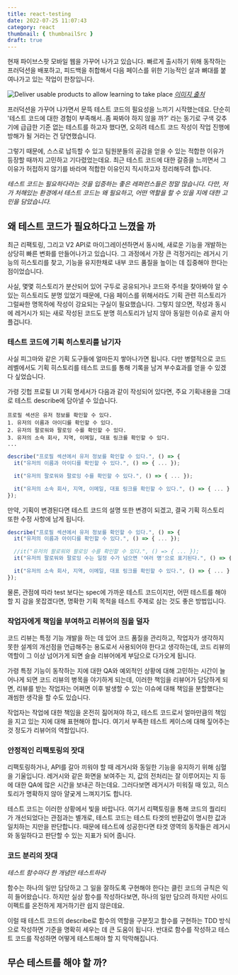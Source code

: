 ```yaml
---
title: react-testing
date: 2022-07-25 11:07:43
category: react
thumbnail: { thumbnailSrc }
draft: true
---
```


현재 파이브스팟 모바일 웹을 가꾸어 나가고 있습니다. 빠르게 출시하기 위해
동작하는 프러덕션을 배포하고, 피드백을 취합해서 다음 페이스를 위한 기능적인 살과
뼈대를 붙여나가고 있는 작업이 한창입니다.

![Deliver usable products to allow learning to take place](https://deming.org/wp-content/uploads/2020/06/minimal-viable-product-henrik-kniberg.png)
_[이미지 출처](https://deming.org/minimal-viable-product)_

프러덕션을 가꾸어 나가면서 문뜩 테스트 코드의 필요성을 느끼기 시작했는데요.
단순히 '테스트 코드에 대한 경험이 부족해서..좀 짜봐야 하지 않을 까?' 라는 동기로
구색 갖추기에 급급한 기준 없는 테스트를 하고자 했다면, 오히려 테스트
코드 작성이 작업 진행에 방해가 될 거라는 건 당연했습니다.

그렇기 때문에, 스스로 납득할 수 있고 팀원분들의 공감을 얻을 수 있는 적합한 이유가
등장할 때까지 고민하고 기다렸었는데요. 최근 테스트 코드에 대한 갈증을 느끼면서
그 이유가 허접하지 않기를 바라며 적합한 이유인지 직시하고자 정리해두려 합니다.

_테스트 코드는 필요하다라는 것을 입증하는 좋은 레퍼런스들은 정말 많습니다.
다만, 저가 처해있는 환경에서 테스트 코드는 왜 필요하고, 어떤 역할을 할 수
있을 지에 대한 고민을 담았습니다._

## 왜 테스트 코드가 필요하다고 느꼈을 까

최근 리팩토링, 그리고 V2 API로 마이그레이션하면서 동시에,
새로운 기능을 개발하는 상당히 빠른 변화를 만들어나가고 있습니다.
그 과정에서 가장 큰 걱정거리는 레거시 기능의 히스토리를 찾고, 기능을 유지한채로
내부 코드 품질을 높이는 데 집중해야 한다는 점이었습니다.

사실, 몇몇 히스토리가 분산되어 있어 구두로 공유되거나 코드와 주석을 찾아봐야
알 수 있는 히스토리도 분명 있었기 때문에, 다음 페이스를 위해서라도 기획 관련
히스토리가 그럴싸한 명목하에 작성이 강요되는 구실이 필요했습니다.
그렇지 않으면, 작성과 동시에 레거시가 되는 새로 작성된 코드도 분명
히스토리가 남지 않아 동일한 이슈로 골치 아플겁니다.

### 테스트 코드에 기획 히스토리를 남기자

사실 피그마와 같은 기획 도구들에 얼마든지 쌓아나가면 됩니다. 다만
병렬적으로 코드 레벨에서도 기획 히스토리를 테스트 코드를 통해
기록을 남겨 부수효과를 얻을 수 있겠다 싶었습니다.

가령 깃헙 프로필 UI 기획 명세서가 다음과 같이 작성되어 있다면,
주요 기획내용을 그대로 테스트 describe에 담아낼 수 있습니다.

```text
프로필 섹션은 유저 정보를 확인할 수 있다.
1. 유저의 이름과 아이디를 확인할 수 있다.
2. 유저의 팔로워와 팔로잉 수를 확인할 수 있다.
3. 유저의 소속 회사, 지역, 이메일, 대표 링크를 확인할 수 있다.
...
```

```js
describe("프로필 섹션에서 유저 정보를 확인할 수 있다.", () => {
  it("유저의 이름과 아이디를 확인할 수 있다.", () => { ... });

  it("유저의 팔로워와 팔로잉 수를 확인할 수 있다.", () => { ... });

  it("유저의 소속 회사, 지역, 이메일, 대표 링크를 확인할 수 있다.", () => { ... });
});
```

만약, 기획이 변경된다면 테스트 코드의 설명 또한 변경이 되겠고,
결국 기획 히스토리 또한 수정 사항에 남게 됩니다.

```js
describe("프로필 섹션에서 유저 정보를 확인할 수 있다.", () => {
  it("유저의 이름과 아이디를 확인할 수 있다.", () => { ... });

  //it("유저의 팔로워와 팔로잉 수를 확인할 수 있다.", () => { ... });
  it("유저의 팔로워와 팔로잉 수는 일정 수가 넘으면 '여러 명'으로 표기된다.", () => { ... })

  it("유저의 소속 회사, 지역, 이메일, 대표 링크를 확인할 수 있다.", () => { ... });
});
```

물론, 관점에 따라 test 보다는 spec에 가까운 테스트 코드이지만,
어떤 테스트를 해야할 지 감을 못잡겠다면, 명확한 기획 목적을 테스트 주제로
삼는 것도 좋은 방법입니다.

### 작업자에게 책임을 부여하고 리뷰어의 짐을 덜자

코드 리뷰는 특정 기능 개발을 하는 데 있어 코드 품질을 관리하고,
작업자가 생각하지 못한 설계의 개선점을 언급해주는 용도로서 사용되어야
한다고 생각하는데, 코드 리뷰의 역할이 그 이상 넘어가게 되면 슬슬
리뷰어에게 부담으로 다가오게 됩니다.

가령 특정 기능이 동작하는 지에 대한 QA와 예외적인 상황에 대해 고민하는
시간이 늘어나게 되면 코드 리뷰의 병목을 야기하게 되는데,
이러한 책임을 리뷰어가 담당하게 되면, 리뷰를 받는 작업자는 어쩌면
이후 발생할 수 있는 이슈에 대해 책임을 분할했다는 괘씸한 생각을 할 수도
있습니다.

작업자는 작업에 대한 책임을 온전히 짊어져야 하고, 테스트 코드로서
얼마만큼의 책임을 지고 있는 지에 대해 표현해야 합니다.
여기서 부족한 테스트 케이스에 대해 짚어주는 것 정도가 리뷰어의 역할입니다.

### 안정적인 리팩토링의 잣대

리팩토링하거나, API를 갈아 끼워야 할 때 레거시와 동일한 기능을 유지하기 위해
심혈을 기울입니다. 레거시와 같은 화면을 보여주는 지, 값의 전처리는
잘 이루어지는 지 등에 대한 QA에 많은 시간을 보내곤 하는데요.
그러다보면 레거시가 미워질 때 있고, 히스토리가 명확하지 않아 얄궂게 느껴지기도 합니다.

테스트 코드는 이러한 상황에서 빛을 바랍니다. 여기서 리팩토링을 통해 코드의 퀄리티가
개선되었다는 관점과는 별개로, 테스트 코드는 테스트 타겟의 반환값이 명시한 값과
일치하는 지만을 판단합니다. 때문에 테스트에 성공한다면 타겟 영역의 동작들은
레거시와 동일하다고 판단할 수 있는 지표가 되어 줍니다.

### 코드 분리의 잣대

_테스트 함수마다 한 개념만 테스트하라_

함수는 하나의 일만 담당하고 그 일을 잘하도록 구현해야 한다는 클린 코드의 규칙은
익히 들어왔습니다. 하지만 실상 함수를 작성하다보면, 하나의 일만 담으려 하지만
사이드 이펙트를 온전하게 제거하기란 쉽지 않은데요.

이럴 때 테스트 코드의 describe로 함수의 역할을 구분짓고 함수를 구현하는
TDD 방식으로 작성하면 기준을 명확히 세우는 데 큰 도움이 됩니다.
반대로 함수를 작성하고 테스트 코드를 작성하면 어떻게 테스트해야 할 지 막막해집니다.

## 무슨 테스트를 해야 할 까?
